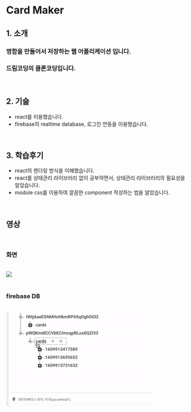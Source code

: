 # Card Maker

## 1. 소개

### 명함을 만들어서 저장하는 웹 어플리케이션 입니다.

### 드림코딩의 클론코딩입니다.

<br>

## 2. 기술

- react를 이용했습니다.
- firebase의 realtime database, 로그인 연동을 이용했습니다.

<br>

## 3. 학습후기

- react의 렌더링 방식을 이해했습니다.
- react를 상태관리 라이브러리 없이 공부하면서, 상태관리 라이브러리의 필요성을 알았습니다.
- module css를 이용하여 깔끔한 component 작성하는 법을 알았습니다.

<br>

## 영상

<br>

### 화면

<br>

<img src="https://github.com/jellybrown/card_maker/blob/main/card-maker.gif" width="650">

<br>
<br>

### firebase DB

<br>

<img src="https://github.com/jellybrown/card_maker/blob/main/card-maker-db.gif" width="400">
